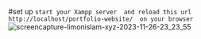 #set up
``` start your Xampp server  and reload this url http://localhost/portfolio-website/  on your browser ```
![screencapture-limonislam-xyz-2023-11-26-23_23_55](https://github.com/Limon714/limonislam/assets/72975868/46fcdb43-2bbb-4284-a218-a6242bc54e24)
